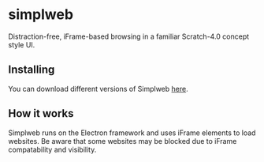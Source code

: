 # simplweb
Distraction-free, iFrame-based browsing in a familiar Scratch-4.0 concept style UI. 
## Installing
You can download different versions of Simplweb [here](https://github.com/detectivesheepy/simplweb/wiki/Downloads).
## How it works
Simplweb runs on the Electron framework and uses iFrame elements to load websites. Be aware that some websites may be blocked due to iFrame compatability and visibility.
